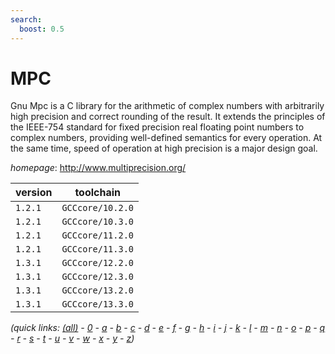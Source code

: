 ```yaml
---
search:
  boost: 0.5
---
```

# MPC

Gnu Mpc is a C library for the arithmetic of  complex numbers with arbitrarily high precision and correct  rounding of the result. It extends the principles of the IEEE-754  standard for fixed precision real floating point numbers to  complex numbers, providing well-defined semantics for every  operation. At the same time, speed of operation at high precision  is a major design goal.

*homepage*: <http://www.multiprecision.org/>

version | toolchain
--------|----------
``1.2.1`` | ``GCCcore/10.2.0``
``1.2.1`` | ``GCCcore/10.3.0``
``1.2.1`` | ``GCCcore/11.2.0``
``1.2.1`` | ``GCCcore/11.3.0``
``1.3.1`` | ``GCCcore/12.2.0``
``1.3.1`` | ``GCCcore/12.3.0``
``1.3.1`` | ``GCCcore/13.2.0``
``1.3.1`` | ``GCCcore/13.3.0``


*(quick links: [(all)](../index.md) - [0](../0/index.md) - [a](../a/index.md) - [b](../b/index.md) - [c](../c/index.md) - [d](../d/index.md) - [e](../e/index.md) - [f](../f/index.md) - [g](../g/index.md) - [h](../h/index.md) - [i](../i/index.md) - [j](../j/index.md) - [k](../k/index.md) - [l](../l/index.md) - [m](../m/index.md) - [n](../n/index.md) - [o](../o/index.md) - [p](../p/index.md) - [q](../q/index.md) - [r](../r/index.md) - [s](../s/index.md) - [t](../t/index.md) - [u](../u/index.md) - [v](../v/index.md) - [w](../w/index.md) - [x](../x/index.md) - [y](../y/index.md) - [z](../z/index.md))*

